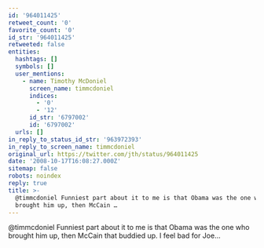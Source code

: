 ```yaml
---
id: '964011425'
retweet_count: '0'
favorite_count: '0'
id_str: '964011425'
retweeted: false
entities:
  hashtags: []
  symbols: []
  user_mentions:
    - name: Timothy McDoniel
      screen_name: timmcdoniel
      indices:
        - '0'
        - '12'
      id_str: '6797002'
      id: '6797002'
  urls: []
in_reply_to_status_id_str: '963972393'
in_reply_to_screen_name: timmcdoniel
original_url: https://twitter.com/jth/status/964011425
date: '2008-10-17T16:08:27.000Z'
sitemap: false
robots: noindex
reply: true
title: >-
  @timmcdoniel Funniest part about it to me is that Obama was the one who
  brought him up, then McCain …
---
```


@timmcdoniel Funniest part about it to me is that Obama was the one who brought him up, then McCain that buddied up. I feel bad for Joe...